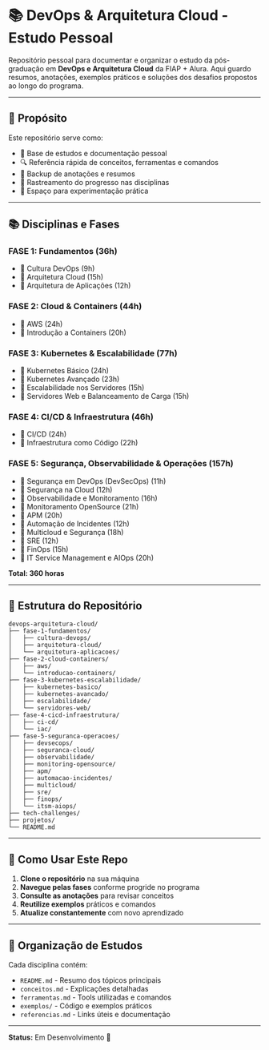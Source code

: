 # 📚 DevOps & Arquitetura Cloud - Estudo Pessoal

Repositório pessoal para documentar e organizar o estudo da pós-graduação em **DevOps e Arquitetura Cloud** da FIAP + Alura. Aqui guardo resumos, anotações, exemplos práticos e soluções dos desafios propostos ao longo do programa.

---

## 📖 Propósito

Este repositório serve como:
- 📝 Base de estudos e documentação pessoal
- 🔍 Referência rápida de conceitos, ferramentas e comandos
- 💾 Backup de anotações e resumos
- 🎯 Rastreamento do progresso nas disciplinas
- 🧪 Espaço para experimentação prática

---

## 📚 Disciplinas e Fases

### **FASE 1: Fundamentos** (36h)
- 🔹 Cultura DevOps (9h)
- 🔹 Arquitetura Cloud (15h)
- 🔹 Arquitetura de Aplicações (12h)

### **FASE 2: Cloud & Containers** (44h)
- 🔹 AWS (24h)
- 🔹 Introdução a Containers (20h)

### **FASE 3: Kubernetes & Escalabilidade** (77h)
- 🔹 Kubernetes Básico (24h)
- 🔹 Kubernetes Avançado (23h)
- 🔹 Escalabilidade nos Servidores (15h)
- 🔹 Servidores Web e Balanceamento de Carga (15h)

### **FASE 4: CI/CD & Infraestrutura** (46h)
- 🔹 CI/CD (24h)
- 🔹 Infraestrutura como Código (22h)

### **FASE 5: Segurança, Observabilidade & Operações** (157h)
- 🔹 Segurança em DevOps (DevSecOps) (11h)
- 🔹 Segurança na Cloud (12h)
- 🔹 Observabilidade e Monitoramento (16h)
- 🔹 Monitoramento OpenSource (21h)
- 🔹 APM (20h)
- 🔹 Automação de Incidentes (12h)
- 🔹 Multicloud e Segurança (18h)
- 🔹 SRE (12h)
- 🔹 FinOps (15h)
- 🔹 IT Service Management e AIOps (20h)

**Total: 360 horas**

---

## 📁 Estrutura do Repositório

```
devops-arquitetura-cloud/
├── fase-1-fundamentos/
│   ├── cultura-devops/
│   ├── arquitetura-cloud/
│   └── arquitetura-aplicacoes/
├── fase-2-cloud-containers/
│   ├── aws/
│   └── introducao-containers/
├── fase-3-kubernetes-escalabilidade/
│   ├── kubernetes-basico/
│   ├── kubernetes-avancado/
│   ├── escalabilidade/
│   └── servidores-web/
├── fase-4-cicd-infraestrutura/
│   ├── ci-cd/
│   └── iac/
├── fase-5-seguranca-operacoes/
│   ├── devsecops/
│   ├── seguranca-cloud/
│   ├── observabilidade/
│   ├── monitoring-opensource/
│   ├── apm/
│   ├── automacao-incidentes/
│   ├── multicloud/
│   ├── sre/
│   ├── finops/
│   └── itsm-aiops/
├── tech-challenges/
├── projetos/
└── README.md
```

---

## 🚀 Como Usar Este Repo

1. **Clone o repositório** na sua máquina
2. **Navegue pelas fases** conforme progride no programa
3. **Consulte as anotações** para revisar conceitos
4. **Reutilize exemplos** práticos e comandos
5. **Atualize constantemente** com novo aprendizado

---

## 📌 Organização de Estudos

Cada disciplina contém:
- `README.md` - Resumo dos tópicos principais
- `conceitos.md` - Explicações detalhadas
- `ferramentas.md` - Tools utilizadas e comandos
- `exemplos/` - Código e exemplos práticos
- `referencias.md` - Links úteis e documentação

---

**Status:** Em Desenvolvimento 🚀
